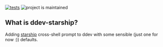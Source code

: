 [![tests](https://github.com/hanoii/ddev-starship/actions/workflows/tests.yml/badge.svg)](https://github.com/hanoii/ddev-starship/actions/workflows/tests.yml) ![project is maintained](https://img.shields.io/maintenance/yes/2023.svg)

## What is ddev-starship?

Adding [starship](https://starship.rs/) cross-shell prompt to ddev with
some sensible (just one for now :)) defaults.
